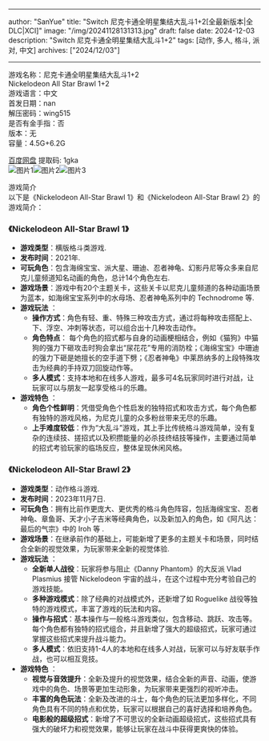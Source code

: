 
---
author: "SanYue"
title: "Switch 尼克卡通全明星集结大乱斗1+2[全最新版本|全DLC|XCI]"
image: "/img/20241128131313.jpg"
draft: false
date: 2024-12-03
description: "Switch 尼克卡通全明星集结大乱斗1+2"
tags: [动作, 多人, 格斗, 派对, 中文]
archives: ["2024/12/03"]

---

游戏名称：尼克卡通全明星集结大乱斗1+2   
Nickelodeon All Star Brawl 1+2    
游戏语言：中文  
首发日期：nan  
解压密码：wing515  
是否有金手指：否  
版本：无   
容量：4.5G+6.2G

[百度网盘](https://pan.baidu.com/s/1GehF9gTFvLchhRuqvUyGag) 提取码: 1gka  
![图片1](/img/ef8833.jpg)![图片2](/img/d8f22c.jpg)![图片3](/img/f0904e.jpg)  

游戏简介  
以下是《Nickelodeon All-Star Brawl 1》和《Nickelodeon All-Star Brawl 2》的游戏简介：

### 《Nickelodeon All-Star Brawl 1》
- **游戏类型**：横版格斗类游戏.
- **发布时间**：2021年.
- **可玩角色**：包含海绵宝宝、派大星、珊迪、忍者神龟、幻影丹尼等众多来自尼克儿童频道知名动画的角色，总计14个角色左右.
- **游戏场景**：游戏中有20个主题关卡，这些关卡以尼克儿童频道的各种动画场景为蓝本，如海绵宝宝系列中的水母场、忍者神龟系列中的 Technodrome 等.
- **游戏玩法** ：
    - **操作方式**：角色有轻、重、特殊三种攻击方式，通过将每种攻击搭配上、下、浮空、冲刺等状态，可以组合出十几种攻击动作。
    - **角色特点**： 每个角色的招式都与自身的动画梗相结合，例如《猫狗》中猫狗的强力下砸攻击时狗会拿出“尿花花”专用的消防栓；《海绵宝宝》中珊迪的强力下砸是她擅长的空手道下劈；《忍者神龟》中莱昂纳多的上段特殊攻击为经典的手持双刀回旋动作等。
    - **多人模式**：支持本地和在线多人游戏，最多可4名玩家同时进行对战，让玩家可以与朋友一起享受格斗的乐趣。
- **游戏特色** ：
    - **角色个性鲜明**：凭借受角色个性启发的独特招式和攻击方式，每个角色都有独特的游戏风格，为尼克儿童的众多粉丝带来无尽的乐趣。
    - **上手难度较低**：作为“大乱斗”游戏，其上手比传统格斗游戏简单，没有复杂的连续技、搓招式以及积攒能量的必杀技终结技等操作，主要通过简单的招式考验玩家的临场反应，整体呈现休闲风格。

### 《Nickelodeon All-Star Brawl 2》
- **游戏类型**：动作格斗游戏.
- **发布时间**：2023年11月7日.
- **可玩角色**：拥有比前作更庞大、更优秀的格斗角色阵容，包括海绵宝宝、忍者神龟、章鱼哥、天才小子吉米等经典角色，以及新加入的角色，如《阿凡达：最后的气宗》中的 Iroh 等 .
- **游戏场景**：在继承前作的基础上，可能新增了更多的主题关卡和场景，同时结合全新的视觉效果，为玩家带来全新的视觉体验.
- **游戏玩法** ：
    - **全新单人战役**：玩家将参与阻止《Danny Phantom》的大反派 Vlad Plasmius 接管 Nickelodeon 宇宙的战斗，在这个过程中充分考验自己的游戏技能。
    - **多种游戏模式**：除了经典的对战模式外，还新增了如 Roguelike 战役等独特的游戏模式，丰富了游戏的玩法和内容。
    - **操作与招式**：基本操作与一般格斗游戏类似，包含移动、跳跃、攻击等。每个角色都有独特的招式组合，并且新增了强大的超级招式，玩家可通过掌握这些招式来提升战斗能力。
    - **多人模式**：依旧支持1-4人的本地和在线多人对战，玩家可以与好友联手作战，也可以相互竞技。
- **游戏特色** ：
    - **视觉与音效提升**：全新及提升的视觉效果，结合全新的声音、动画，使游戏中的角色、场景等更加生动形象，为玩家带来更强烈的视听冲击。
    - **丰富的角色玩法**：全新及改进的斗士，每个角色的玩法更加多样化，不同角色具有不同的特点和优势，玩家可以根据自己的喜好选择和培养角色。
    - **电影般的超级招式**：新增了不可思议的全新动画超级招式，这些招式具有强大的破坏力和视觉效果，能够让玩家在战斗中获得更爽快的体验。
 

